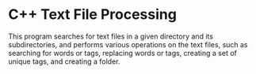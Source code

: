 
# C++ Text File Processing

This program searches for text files in a given directory and its subdirectories, and performs various operations on the text files, such as searching for words or tags, replacing words or tags, creating a set of unique tags, and creating a folder.


